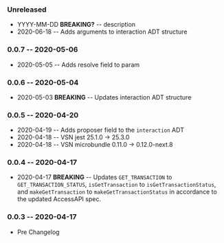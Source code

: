 ### Unreleased

- YYYY-MM-DD **BREAKING?** -- description
- 2020-06-18 -- Adds arguments to interaction ADT structure

### 0.0.7 -- 2020-05-06

- 2020-05-05 -- Adds resolve field to param

### 0.0.6 -- 2020-05-04

- 2020-05-03 **BREAKING** -- Updates interaction ADT structure

### 0.0.5 -- 2020-04-20

- 2020-04-19 -- Adds proposer field to the `interaction` ADT
- 2020-04-18 -- VSN jest 25.1.0 -> 25.3.0
- 2020-04-18 -- VSN microbundle 0.11.0 -> 0.12.0-next.8

### 0.0.4 -- 2020-04-17

- 2020-04-17 **BREAKING** -- Updates `GET_TRANSACTION` to `GET_TRANSACTION_STATUS`, `isGetTransaction` to `isGetTransactionStatus`, and `makeGetTransaction` to `makeGetTransactionStatus` in accordance to the updated AccessAPI spec.

### 0.0.3 -- 2020-04-17

- Pre Changelog
